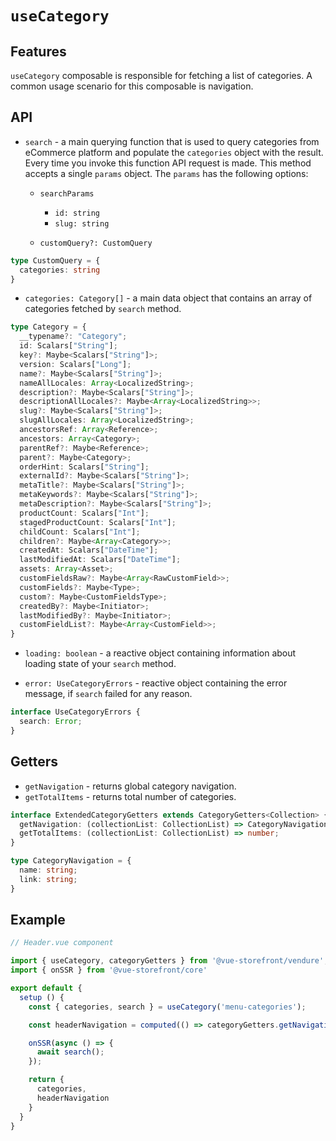 # `useCategory`

## Features

`useCategory` composable is responsible for fetching a list of categories. A common usage scenario for this composable is navigation.

## API

- `search` - a main querying function that is used to query categories from eCommerce platform and populate the `categories` object with the result. Every time you invoke this function API request is made. This method accepts a single `params` object. The `params` has the following options:

    - `searchParams`
      
      - `id: string`
      - `slug: string`
    
    - `customQuery?: CustomQuery` 
    
```ts
type CustomQuery = {
  categories: string
}
```

- `categories: Category[]` - a main data object that contains an array of categories fetched by `search` method.

```ts
type Category = {
  __typename?: "Category";
  id: Scalars["String"];
  key?: Maybe<Scalars["String"]>;
  version: Scalars["Long"];
  name?: Maybe<Scalars["String"]>;
  nameAllLocales: Array<LocalizedString>;
  description?: Maybe<Scalars["String"]>;
  descriptionAllLocales?: Maybe<Array<LocalizedString>>;
  slug?: Maybe<Scalars["String"]>;
  slugAllLocales: Array<LocalizedString>;
  ancestorsRef: Array<Reference>;
  ancestors: Array<Category>;
  parentRef?: Maybe<Reference>;
  parent?: Maybe<Category>;
  orderHint: Scalars["String"];
  externalId?: Maybe<Scalars["String"]>;
  metaTitle?: Maybe<Scalars["String"]>;
  metaKeywords?: Maybe<Scalars["String"]>;
  metaDescription?: Maybe<Scalars["String"]>;
  productCount: Scalars["Int"];
  stagedProductCount: Scalars["Int"];
  childCount: Scalars["Int"];
  children?: Maybe<Array<Category>>;
  createdAt: Scalars["DateTime"];
  lastModifiedAt: Scalars["DateTime"];
  assets: Array<Asset>;
  customFieldsRaw?: Maybe<Array<RawCustomField>>;
  customFields?: Maybe<Type>;
  custom?: Maybe<CustomFieldsType>;
  createdBy?: Maybe<Initiator>;
  lastModifiedBy?: Maybe<Initiator>;
  customFieldList?: Maybe<Array<CustomField>>;
}
```

- `loading: boolean` - a reactive object containing information about loading state of your `search` method.

- `error: UseCategoryErrors` - reactive object containing the error message, if `search` failed for any reason.

```ts
interface UseCategoryErrors {
  search: Error;
}
```

## Getters

- `getNavigation` - returns global category navigation.
- `getTotalItems` - returns total number of categories.


```ts
interface ExtendedCategoryGetters extends CategoryGetters<Collection> {
  getNavigation: (collectionList: CollectionList) => CategoryNavigation[];
  getTotalItems: (collectionList: CollectionList) => number;
}

type CategoryNavigation = {
  name: string;
  link: string;
}
```

## Example

```js
// Header.vue component

import { useCategory, categoryGetters } from '@vue-storefront/vendure';
import { onSSR } from '@vue-storefront/core'

export default {
  setup () {
    const { categories, search } = useCategory('menu-categories');

    const headerNavigation = computed(() => categoryGetters.getNavigation(categories.value));

    onSSR(async () => {
      await search();
    });

    return {
      categories,
      headerNavigation
    }
  }
}
```
